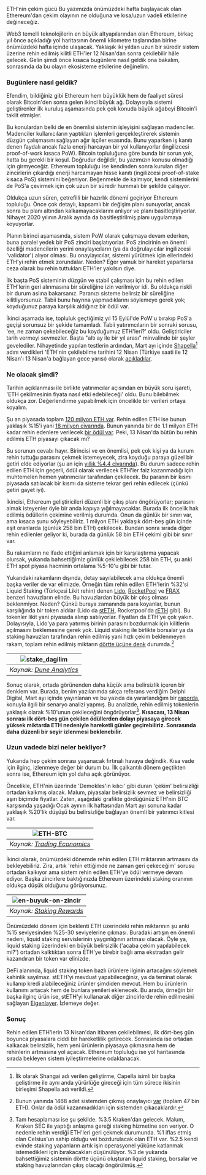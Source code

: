 ETH'nin çekim gücü
Bu yazımızda önümüzdeki hafta başlayacak olan Ethereum'dan çekim olayının ne olduğuna ve kısa/uzun vadeli etkilerine değineceğiz.

Web3 temelli teknolojilerin en büyük altyapılarından olan Ethereum, birkaç yıl önce açıkladığı yol haritasının önemli kilometre taşlarından birine önümüzdeki hafta içinde ulaşacak. Yaklaşık iki yıldan uzun bir süredir sistem üzerine rehin edilmiş kilitli ETH'ler 12 Nisan'dan sonra çekilebilir hâle gelecek.  Gelin şimdi önce kısaca bugünlere nasıl geldik ona bakalım, sonrasında da bu olayın ekosisteme etkilerine değinelim. 

### Bugünlere nasıl geldik?
Efendim, bildiğiniz gibi Ethereum hem büyüklük hem de faaliyet süresi olarak Bitcoin'den sonra gelen ikinci büyük ağ. Dolayısıyla sistemi geliştirenler ilk kuruluş aşamasında pek çok konuda büyük ağabeyi Bitcoin'i taklit etmişler. 

Bu konulardan belki de en önemlisi sistemin işleyişini sağlayan madenciler. Madenciler kullanıcıların yaptıkları işlemleri gerçekleştirerek sistemin düzgün çalışmasını sağlayan ağır işçiler esasında. Bunu yaparken iş kanıtı denen faydalı ancak fazla enerji harcayan bir yol kullanıyorlar (ingilizcesi proof-of-work kısaca PoW). Bitcoin topluluğuna göre bunda bir sorun yok, hatta bu gerekli bir koşul. Doğrudur değildir, bu yazımızın konusu olmadığı için girmyeceğiz. Ethereum topluluğu ise kendinden sonra kurulan diğer zincirlerin çıkardığı enerji harcamayan hisse kanıtı (ingilizcesi proof-of-stake kısaca PoS) sistemini beğeniyor. Beğenmekle de kalmıyor,  kendi sistemlerini de PoS'a çevirmek için çok uzun bir süredir hummalı bir şekilde çalışıyor. 

Oldukça uzun süren, çetrefilli bir hazırlık dönemi geçiriyor Ethereum topluluğu. Önce çok detaylı, kapsamlı bir değişim planı sunuyorlar, ancak sonra bu planı altından kalkamayacaklarını anlıyor ve planı basitleştiriyorlar. Nihayet 2020 yılının Aralık ayında da basitleştirilmiş planı uygulamaya koyuyorlar. 

Planın birinci aşamasında, sistem PoW olarak çalışmaya devam ederken, buna paralel yedek bir PoS zinciri başlatıyorlar. PoS zincirinin en önemli özelliği madencilerin yerini onaylayıcıların (ya da doğrulayıcılar ingilizcesi 'validator') alıyor olması. Bu onaylayıcılar, sistemi yürütmek için ellerindeki ETH'yi rehin etmek zorundalar. Neden? Eğer yamuk bir hareket yaparlarsa ceza olarak bu rehin tuttukları ETH'ler yakılsın diye. 

İlk başta PoS sisteminin düzgün ve stabil çalışması için bu rehin edilen ETH'lerin geri alınmasına bir süreliğine izin verilmiyor idi. Bu oldukça riskli bir durum aslına bakarsanız. Paranızı sisteme belirsiz bir süreliğine kilitliyorsunuz. Tabii bunu hayrına yapmadıklarını söylemeye gerek yok; koyduğunuz paraya karşılık aldığınız bir ödül var. 

İkinci aşamada ise, topluluk geçtiğimiz yıl 15 Eylül'de PoW'u bırakıp PoS'a geçişi  sorunsuz bir şekide tamamladı. Tabii yatırımcıların bir sonraki sorusu, 'ee, ne zaman çekebileceğiz bu koyduğumuz ETH'leri?' oldu. Geliştiriciler tarih vermeyi sevmezler. Başta "altı ay ile bir yıl arası" minvalinde bir şeyler gevelediler. Nihayetinde yapılan testlerin ardından, Mart ayı içinde [Shapella](https://twitter.com/TimBeiko/status/1638971921168756736)[^1] adını verdikleri 'ETH'nin çekilebilme tarihini 12 Nisan (Türkiye saati ile 12 Nisan'ı 13 Nisan'a bağlayan gece yarısı) olarak [açıkladılar](https://twitter.com/TimBeiko/status/1640722906744487936). 

### Ne olacak şimdi?
Tarihin açıklanması ile birlikte yatırımcılar açısından en büyük soru işareti, 'ETH çekilmesinin fiyata nasıl etki edebileceği' oldu. Bunu bilebilmek oldukça zor. Değerlendirme yapabilmek için öncelikle bir verileri ortaya koyalım. 

Şu an piyasada toplam [120 milyon ETH var](https://ultrasound.money/). Rehin edilen ETH ise bunun yaklaşık %15'i yani [18 milyon civarında](https://beaconcha.in/). Bunun yanında bir de 1.1 milyon ETH kadar rehin edenlere verilecek [bir ödül var](https://etherscan.io/stat/supply). Peki, 13 Nisan'da bütün bu rehin edilmiş ETH piyasayı çıkacak mı? 

Bu sorunun cevabı hayır. Birincisi ve en önemlisi, pek çok kişi ya da kurum rehin tuttuğu parasını çekmek istemeyecek, zira koyduğu paraya güzel bir getiri elde ediyorlar (şu an için [yıllık %4.4 civarında](https://ethereum.org/en/staking/)). Bu durum sadece rehin edilen ETH için geçerli, ödül olarak verilecek ETH'ler faiz kazanmadığı için muhtemelen hemen yatırımcılar tarafından çekilecek. Bu paranın bir kısmı piyasada satılacak bir kısmı da sisteme tekrar geri rehin edilecek (çünkü getiri gayet iyi). 

İkincisi, Ethereum geliştiricileri düzenli bir çıkış planı öngörüyorlar; parasını almak isteyenler öyle bir anda kapıya yığılmayacaklar. Burada ilk öncelik hak edilmiş ödüllerin çekimine verilmiş durumda. Onun da günlük bir sınırı var, ama kısaca şunu söyleyebiliriz. 1 milyon ETH yaklaşık dört-beş gün içinde eşit oranlarda (günlük 258 bin ETH) çekilecek. Bundan sonra sırada diğer rehin edilenler geliyor ki, burada da günlük 58 bin ETH çekimi gibi bir sınır var. 

Bu rakamların ne ifade ettiğini anlamak için bir karşılaştırma yapacak olursak, yukarıda bahsettiğimiz günlük çekilebilecek 258 bin ETH, şu anki ETH spot piyasa hacminin ortalama %5-10'u gibi bir tutar. 

Yukarıdaki rakamların dışında, detay sayılabilecek ama oldukça önemli başka veriler de var elimizde. Örneğin tüm rehin edilen ETH'lerin %32'si Liquid Staking (Türkçesi Likit rehin) denen [Lido](https://lido.fi/ethereum), [RocketPool](https://rocketpool.net/) ve [FRAX](https://app.frax.finance/staking/overview) benzeri havuzların elinde. Bu havuzlardan büyük bir çıkış olması beklenmiyor. Neden? Çünkü buraya zamanında para koyanlar, bunun karşılığında bir token aldılar (Lido da [stETH](https://www.coingecko.com/en/coins/lido-staked-ether), Rocketpool'da [rETH](https://www.coingecko.com/en/coins/rocket-pool-eth) gibi). Bu tokenler likit yani piyasada alınıp satılıyorlar. Fiyatları da ETH'ye çok yakın. Dolayısıyla, Lido'ya para yatırmış birinin parasını bozdurmak için kilitlerin açılmasını beklemesine gerek yok. Liquid staking ile birlikte borsalar ya da staking havuzları tarafından rehin edilmiş yani hızlı çekim beklenmeyen rakam, toplam rehin edilmiş miktarın [dörtte üçüne denk](https://dune.com/xplorer/shanghai-event-dashboard) durumda.[^2]

| ![stake_dagilim](/assets/eth-staker-distribution-dune.jpg)|
|:--:| 
| *Kaynak: [Dune Analytics](https://dune.com/xplorer/shanghai-event-dashboard)*|

Sonuç olarak, ortada görünenden daha küçük ama belirsizlik içeren bir denklem var. Burada, benim yazılarımda sıkça referans verdiğim Delphi Digital, Mart ayı içinde yayınlanan ve bu yazıda da yararlandığım bir [raporda](https://members.delphidigital.io/reports/brace-yourselves-shanghai-is-coming/), konuyla ilgili bir senaryo analizi yapmış. Bu analizde, rehin edilmiş tokenlerin yaklaşık olarak %10'unun çekileceğini öngörüyorlar[^3]. **Kısacası, 13 Nisan sonrası ilk dört-beş gün çekilen ödüllerden dolayı piyasaya girecek yüksek miktarda ETH nedeniyle hareketli günler geçirebiliriz. Sonrasında daha düzenli bir seyir izlenmesi beklenebilir.**

### Uzun vadede bizi neler bekliyor?

Yukarıda hep çekim sonrası yaşanacak fırtınalı havaya değindik. Kısa vade için ilginç, izlenmeye değer bir durum bu. İlk çalkantılı dönem geçtikten sonra ise, Ethereum için yol daha açık görünüyor. 

Öncelikle, ETH'nin üzerinde 'Demokles'in kılıcı' gibi duran 'çekim' belirsizliği ortadan kalkmış olacak. Malum, piyasalar belirsizlik sevmez ve belirsizliği aşırı biçimde fiyatlar. Zaten, aşağıdaki grafikte gördüğünüz ETH'nin BTC karşısında yaşadığı Ocak ayının ilk haftasından Mart ayı sonuna kadar yaklaşık %20'lik düşüşü bu belirsizliğe bağlayan önemli bir yatırımcı kitlesi var.

| ![ETH-BTC](/assets/eth-btc-trading-economics-230408-800.jpg)|
|:--:| 
| *Kaynak: [Trading Economics](https://tradingeconomics.com/ethbtc:cur)*|

İkinci olarak, önümüzdeki dönemde rehin edilen ETH miktarının artmasını da bekleyebiliriz. Zira, artık 'rehin ettiğimde ne zaman geri çekeceğim' sorusu ortadan kalkıyor ama sistem rehin edilen ETH'ye ödül vermeye devam ediyor. Başka zincirlere baktığınızda Ethereum üzerindeki staking oranının oldukça düşük olduğunu görüyorsunuz. 

| ![en-buyuk-on-zincir](/assets/en-buyuk-on-zincir-staking.png)|
|:--:| 
| *Kaynak: [Staking Rewards](https://www.stakingrewards.com/)*|

Önümüzdeki dönem için beklenti ETH üzerindeki rehin miktarının şu anki %15 seviyesinden %25-30 seviyelerine çıkması. Buradaki artışın en önemli nedeni, liquid staking servislerinin yaygınlığının artması olacak. Öyle ya, liquid staking üzerindeki en büyük belirsizlik ('acaba çekim yapılabilecek mi?') ortadan kalktıktan sonra ETH'ye birebir bağlı ama ekstradan gelir kazandıran bir token var elinizde. 

DeFi alanında, liquid staking token bazlı ürünlere ilginin artacağını söylemek kahinlik sayılmaz. stETH'yi mevduat yapabileceğiniz, ya da teminat olarak kullanıp kredi alabileceğiniz ürünler şimdiden mevcut. Hem bu ürünlerin kullanımı artacak hem de bunlara yenileri eklenecek. Bu arada, örneğin bir başka ilginç ürün ise, stETH'yi kullanarak diğer zincirlerde rehin edilmesini sağlayan [Eigenlayer](https://www.eigenlayer.xyz/). İzlemeye değer. 

### Sonuç 

Rehin edilen ETH'lerin 13 Nisan'dan itibaren çekilebilmesi, ilk dört-beş gün boyunca piyasalara ciddi bir hareketlilik getirecek. Sonrasında ise ortadan kalkacak belirsizlik, hem yeni ürünlerin piyasaya çıkmasına hem de rehinlerin artmasına yol açacak. Ethereum topluluğu ise yol haritasında sırada bekleyen sistem iyileştirmelerine odaklanacak. 

[^1]: İlk olarak Shangai adı verilen geliştirme, Capella isimli bir başka geliştirme ile aynı anda yürürlüğe gireceği için tüm sürece ikisinin birleşimi Shapella adı verildi. 

[^2]: Bunun yanında 1468 adet sistemden çıkmış onaylayıcı [var](https://beaconscan.com/validators#exited) (toplam 47 bin ETH). Onlar da ödül kazanmadıkları için sistemden çıkacaklardır.

[^3]: Tam hesaplaması ise şu şekilde. %3.5 Kraken'dan gelecek. Malum, Kraken SEC ile yaptığı anlaşma gereği staking hizmetine son veriyor. O nedenle rehin verdiği ETH'leri geri çekmek durumunda. %1 iflas etmiş olan Celsius'un sahip olduğu vei bozdurulacak olan ETH var. %2.5 kendi evinde staking yapanların artık işin operasyonel yüküne katlanmak istemedikleri için bırakacakları düşünülüyor. %3 de yukarıda bahsettiğimiz sistemin dörtte üçünü oluşturan liquid staking, borsalar ve staking havuzlarından çıkış olacağı öngörülmüş. 
